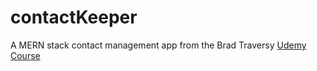 # contactKeeper

A MERN stack contact management app from the Brad Traversy [Udemy Course](https://www.udemy.com/course/modern-react-front-to-back/)
